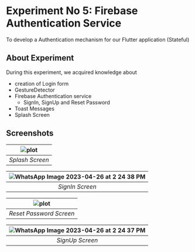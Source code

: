 # Experiment No 5: Firebase Authentication Service

To develop a Authentication mechanism for our Flutter application (Stateful)

## About Experiment

During this experiment, we acquired knowledge about
* creation of Login form
* GestureDetector
* Firebase Authentication service
  * SignIn, SignUp and Reset Password
* Toast Messages
* Splash Screen 

## Screenshots

|![plot](./assets/screenshots/screenshot_1.png?raw=true) |
|:--:|
| *Splash Screen* |

| ![WhatsApp Image 2023-04-26 at 2 24 38 PM](https://user-images.githubusercontent.com/78201104/234524241-bc06e904-587b-4603-93a2-b044c708db3d.jpeg)|
|:--:|
| *SignIn Screen* |

|![plot](./assets/screenshots/screenshot_3.png?raw=true) |
|:--:|
| *Reset Password Screen* |

| ![WhatsApp Image 2023-04-26 at 2 24 37 PM](https://user-images.githubusercontent.com/78201104/234524732-476b5078-d904-4bee-8437-55ea65cf4312.jpeg)|
|:--:|
| *SignUp Screen* |
